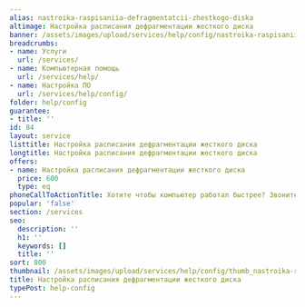 ```yaml
---
alias: nastroika-raspisaniia-defragmentatcii-zhestkogo-diska
altimage: Настройка расписания дефрагментации жесткого диска
banner: /assets/images/upload/services/help/config/nastroika-raspisaniia-defragmentatcii-zhestkogo-diska.jpg
breadcrumbs:
- name: Услуги
  url: /services/
- name: Компьютерная помощь
  url: /services/help/
- name: Настройка ПО
  url: /services/help/config/
folder: help/config
guarantee:
- title: ''
id: 84
layout: service
listtitle: Настройка расписания дефрагментации жесткого диска
longtitle: Настройка расписания дефрагментации жесткого диска
offers:
- name: Настройка расписания дефрагментации жесткого диска
  price: 600
  type: eq
phoneCallToActionTitle: Хотите чтобы компьютер работал быстрее? Звоните!
popular: 'false'
section: /services
seo:
  description: ''
  h1: ''
  keywords: []
  title: ''
sort: 800
thumbnail: /assets/images/upload/services/help/config/thumb_nastroika-raspisaniia-defragmentatcii-zhestkogo-diska.jpg
title: Настройка расписания дефрагментации жесткого диска
typePost: help-config
---
```

